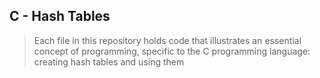 ## C - Hash Tables
> Each file in this repository holds code that illustrates an essential concept of programming,
> specific to the C programming language: creating hash tables and using them